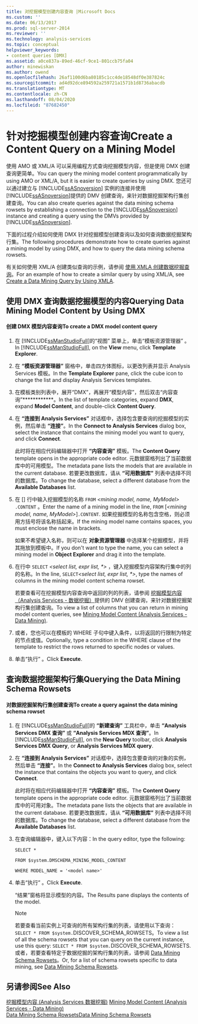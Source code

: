 ```yaml
---
title: 对挖掘模型创建内容查询 |Microsoft Docs
ms.custom: ''
ms.date: 06/13/2017
ms.prod: sql-server-2014
ms.reviewer: ''
ms.technology: analysis-services
ms.topic: conceptual
helpviewer_keywords:
- content queries [DMX]
ms.assetid: a0ce837a-89ed-46cf-9ce1-801ccb75fa04
author: minewiskan
ms.author: owend
ms.openlocfilehash: 26af1100d6ba80185c1cc4de18548df0e387824c
ms.sourcegitcommit: ad4d92dce894592a259721a1571b1d8736abacdb
ms.translationtype: MT
ms.contentlocale: zh-CN
ms.lasthandoff: 08/04/2020
ms.locfileid: "87682450"
---
```

# <a name="create-a-content-query-on-a-mining-model"></a><span data-ttu-id="98262-102">针对挖掘模型创建内容查询</span><span class="sxs-lookup"><span data-stu-id="98262-102">Create a Content Query on a Mining Model</span></span>
  <span data-ttu-id="98262-103">使用 AMO 或 XML/A 可以采用编程方式查询挖掘模型内容，但是使用 DMX 创建查询更简单。</span><span class="sxs-lookup"><span data-stu-id="98262-103">You can query the mining model content programmatically by using AMO or XML/A, but it is easier to create queries by using DMX.</span></span> <span data-ttu-id="98262-104">您还可以通过建立与 [!INCLUDE[ssASnoversion](../../includes/ssasnoversion-md.md)] 实例的连接并使用 [!INCLUDE[ssASnoversion](../../includes/ssasnoversion-md.md)]提供的 DMV 创建查询，来针对数据挖掘架构行集创建查询。</span><span class="sxs-lookup"><span data-stu-id="98262-104">You can also create queries against the data mining schema rowsets by establishing a connection to the [!INCLUDE[ssASnoversion](../../includes/ssasnoversion-md.md)] instance and creating a query using the DMVs provided by [!INCLUDE[ssASnoversion](../../includes/ssasnoversion-md.md)].</span></span>  
  
 <span data-ttu-id="98262-105">下面的过程介绍如何使用 DMX 针对挖掘模型创建查询以及如何查询数据挖掘架构行集。</span><span class="sxs-lookup"><span data-stu-id="98262-105">The following procedures demonstrate how to create queries against a mining model by using DMX, and how to query the data mining schema rowsets.</span></span>  
  
 <span data-ttu-id="98262-106">有关如何使用 XML/A 创建类似查询的示例，请参阅 [使用 XMLA 创建数据挖掘查询](create-a-data-mining-query-by-using-xmla.md)。</span><span class="sxs-lookup"><span data-stu-id="98262-106">For an example of how to create a similar query by using XML/A, see [Create a Data Mining Query by Using XMLA](create-a-data-mining-query-by-using-xmla.md).</span></span>  
  
## <a name="querying-data-mining-model-content-by-using-dmx"></a><span data-ttu-id="98262-107">使用 DMX 查询数据挖掘模型的内容</span><span class="sxs-lookup"><span data-stu-id="98262-107">Querying Data Mining Model Content by Using DMX</span></span>  
  
#### <a name="to-create-a-dmx-model-content-query"></a><span data-ttu-id="98262-108">创建 DMX 模型内容查询</span><span class="sxs-lookup"><span data-stu-id="98262-108">To create a DMX model content query</span></span>  
  
1.  <span data-ttu-id="98262-109">在 [!INCLUDE[ssManStudioFull](../../includes/ssmanstudiofull-md.md)]的“视图”  菜单上，单击“模板资源管理器” 。</span><span class="sxs-lookup"><span data-stu-id="98262-109">In [!INCLUDE[ssManStudioFull](../../includes/ssmanstudiofull-md.md)], on the **View** menu, click **Template Explorer**.</span></span>  
  
2.  <span data-ttu-id="98262-110">在 **“模板资源管理器”** 窗格中，单击四方体图标，以更改列表并显示 Analysis Services 模板。</span><span class="sxs-lookup"><span data-stu-id="98262-110">In the **Template Explorer** pane, click the cube icon to change the list and display Analysis Services templates.</span></span>  
  
3.  <span data-ttu-id="98262-111">在模板类别列表中，展开“DMX”，再展开“模型内容”，然后双击“内容查询”\*\*\*\*\*\*\*\*\*\*\*\*。</span><span class="sxs-lookup"><span data-stu-id="98262-111">In the list of template categories, expand **DMX**, expand **Model Content**, and double-click **Content Query**.</span></span>  
  
4.  <span data-ttu-id="98262-112">在 **“连接到 Analysis Services”** 对话框中，选择包含要查询的挖掘模型的实例，然后单击 **“连接”**。</span><span class="sxs-lookup"><span data-stu-id="98262-112">In the **Connect to Analysis Services** dialog box, select the instance that contains the mining model you want to query, and click **Connect**.</span></span>  
  
     <span data-ttu-id="98262-113">此时将在相应代码编辑器中打开 **“内容查询”** 模板。</span><span class="sxs-lookup"><span data-stu-id="98262-113">The **Content Query** template opens in the appropriate code editor.</span></span> <span data-ttu-id="98262-114">元数据窗格列出了当前数据库中的可用模型。</span><span class="sxs-lookup"><span data-stu-id="98262-114">The metadata pane lists the models that are available in the current database.</span></span> <span data-ttu-id="98262-115">若要更改数据库，请从 **“可用数据库”** 列表中选择不同的数据库。</span><span class="sxs-lookup"><span data-stu-id="98262-115">To change the database, select a different database from the **Available Databases** list.</span></span>  
  
5.  <span data-ttu-id="98262-116">在 [] 行中输入挖掘模型的名称 `FROM` *\<mining model, name, MyModel>* `.CONTENT` 。</span><span class="sxs-lookup"><span data-stu-id="98262-116">Enter the name of a mining model in the line, `FROM` [*\<mining model, name, MyModel>*]`.CONTENT`.</span></span> <span data-ttu-id="98262-117">如果挖掘模型的名称包含空格，则必须用方括号将该名称括起来。</span><span class="sxs-lookup"><span data-stu-id="98262-117">If the mining model name contains spaces, you must enclose the name in brackets.</span></span>  
  
     <span data-ttu-id="98262-118">如果不希望键入名称，则可以在 **对象资源管理器** 中选择某个挖掘模型，并将其拖放到模板中。</span><span class="sxs-lookup"><span data-stu-id="98262-118">If you don't want to type the name, you can select a mining model in **Object Explorer** and drag it into the template.</span></span>  
  
6.  <span data-ttu-id="98262-119">在行中 `SELECT` *\<select list, expr list, \*>* ，键入挖掘模型内容架构行集中的列的名称。</span><span class="sxs-lookup"><span data-stu-id="98262-119">In the line, `SELECT`*\<select list, expr list, \*>*, type the names of columns in the mining model content schema rowset.</span></span>  
  
     <span data-ttu-id="98262-120">若要查看可在挖掘模型内容查询中返回的列的列表，请参阅 [挖掘模型内容（Analysis Services - 数据挖掘）](mining-model-content-analysis-services-data-mining.md)提供的 DMV 创建查询，来针对数据挖掘架构行集创建查询。</span><span class="sxs-lookup"><span data-stu-id="98262-120">To view a list of columns that you can return in mining model content queries, see [Mining Model Content &#40;Analysis Services - Data Mining&#41;](mining-model-content-analysis-services-data-mining.md).</span></span>  
  
7.  <span data-ttu-id="98262-121">或者，您也可以在模板的 WHERE 子句中键入条件，以将返回的行限制为特定的节点或值。</span><span class="sxs-lookup"><span data-stu-id="98262-121">Optionally, type a condition in the WHERE clause of the template to restrict the rows returned to specific nodes or values.</span></span>  
  
8.  <span data-ttu-id="98262-122">单击“执行” 。</span><span class="sxs-lookup"><span data-stu-id="98262-122">Click **Execute**.</span></span>  
  
## <a name="querying-the-data-mining-schema-rowsets"></a><span data-ttu-id="98262-123">查询数据挖掘架构行集</span><span class="sxs-lookup"><span data-stu-id="98262-123">Querying the Data Mining Schema Rowsets</span></span>  
  
#### <a name="to-create-a-query-against-the-data-mining-schema-rowset"></a><span data-ttu-id="98262-124">对数据挖掘架构行集创建查询</span><span class="sxs-lookup"><span data-stu-id="98262-124">To create a query against the data mining schema rowset</span></span>  
  
1.  <span data-ttu-id="98262-125">在 [!INCLUDE[ssManStudioFull](../../includes/ssmanstudiofull-md.md)]的 **“新建查询”** 工具栏中，单击 **“Analysis Services DMX 查询”** 或 **“Analysis Services MDX 查询”**。</span><span class="sxs-lookup"><span data-stu-id="98262-125">In [!INCLUDE[ssManStudioFull](../../includes/ssmanstudiofull-md.md)], on the **New Query** toolbar, click **Analysis Services DMX Query**, or **Analysis Services MDX query**.</span></span>  
  
2.  <span data-ttu-id="98262-126">在 **“连接到 Analysis Services”** 对话框中，选择包含要查询的对象的实例，然后单击 **“连接”**。</span><span class="sxs-lookup"><span data-stu-id="98262-126">In the **Connect to Analysis Services** dialog box, select the instance that contains the objects you want to query, and click **Connect**.</span></span>  
  
     <span data-ttu-id="98262-127">此时将在相应代码编辑器中打开 **“内容查询”** 模板。</span><span class="sxs-lookup"><span data-stu-id="98262-127">The **Content Query** template opens in the appropriate code editor.</span></span> <span data-ttu-id="98262-128">元数据窗格列出了当前数据库中的可用对象。</span><span class="sxs-lookup"><span data-stu-id="98262-128">The metadata pane lists the objects that are available in the current database.</span></span> <span data-ttu-id="98262-129">若要更改数据库，请从 **“可用数据库”** 列表中选择不同的数据库。</span><span class="sxs-lookup"><span data-stu-id="98262-129">To change the database, select a different database from the **Available Databases** list.</span></span>  
  
3.  <span data-ttu-id="98262-130">在查询编辑器中，键入以下内容：</span><span class="sxs-lookup"><span data-stu-id="98262-130">In the query editor, type the following:</span></span>  
  
     `SELECT *`  
  
     `FROM $system.DMSCHEMA_MINING_MODEL_CONTENT`  
  
     `WHERE MODEL_NAME = '<model name>'`  
  
4.  <span data-ttu-id="98262-131">单击“执行” 。</span><span class="sxs-lookup"><span data-stu-id="98262-131">Click **Execute**.</span></span>  
  
     <span data-ttu-id="98262-132">“结果”窗格将显示模型的内容。</span><span class="sxs-lookup"><span data-stu-id="98262-132">The Results pane displays the contents of the model.</span></span>  
  
    > [!NOTE]  
    >  <span data-ttu-id="98262-133">若要查看当前实例上可查询的所有架构行集的列表，请使用以下查询： `SELECT * FROM $system.`DISCOVER_SCHEMA_ROWSETS。</span><span class="sxs-lookup"><span data-stu-id="98262-133">To view a list of all the schema rowsets that you can query on the current instance, use this query: `SELECT * FROM $system.`DISCOVER_SCHEMA_ROWSETS.</span></span> <span data-ttu-id="98262-134">或者，若要查看特定于数据挖掘的架构行集的列表，请参阅 [Data Mining Schema Rowsets](../../relational-databases/native-client-ole-db-rowsets/rowsets.md)。</span><span class="sxs-lookup"><span data-stu-id="98262-134">Or, for a list of schema rowsets specific to data mining, see [Data Mining Schema Rowsets](../../relational-databases/native-client-ole-db-rowsets/rowsets.md).</span></span>  
  
## <a name="see-also"></a><span data-ttu-id="98262-135">另请参阅</span><span class="sxs-lookup"><span data-stu-id="98262-135">See Also</span></span>  
 <span data-ttu-id="98262-136">[挖掘模型内容 &#40;Analysis Services 数据挖掘&#41;](mining-model-content-analysis-services-data-mining.md) </span><span class="sxs-lookup"><span data-stu-id="98262-136">[Mining Model Content &#40;Analysis Services - Data Mining&#41;](mining-model-content-analysis-services-data-mining.md) </span></span>  
 [<span data-ttu-id="98262-137">Data Mining Schema Rowsets</span><span class="sxs-lookup"><span data-stu-id="98262-137">Data Mining Schema Rowsets</span></span>](https://docs.microsoft.com/bi-reference/schema-rowsets/data-mining/data-mining-schema-rowsets) 
  
  
